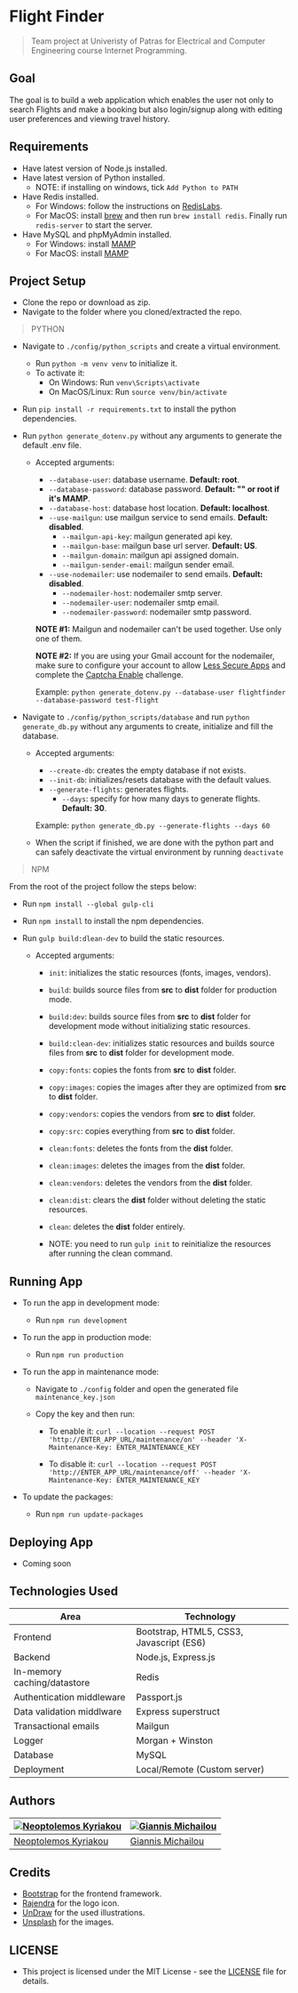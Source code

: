 # Flight Finder

> Team project at Univeristy of Patras for Electrical and Computer Engineering course Internet Programming.

## Goal

The goal is to build a web application which enables the user not only to search Flights and make a booking but also login/signup along with editing user preferences and viewing travel history.

## Requirements

- Have latest version of Node.js installed.
- Have latest version of Python installed.
  - NOTE: if installing on windows, tick `Add Python to PATH`
- Have Redis installed.
  - For Windows: follow the instructions on [RedisLabs](https://redislabs.com/blog/redis-on-windows-10/).
  - For MacOS: install [brew](https://brew.sh/) and then run `brew install redis`. Finally run `redis-server` to start the server.
- Have MySQL and phpMyAdmin installed.
  - For Windows: install [MAMP](https://downloads.mamp.info/MAMP-PRO-WINDOWS/releases/4.1.1/MAMP_MAMP_PRO_4.1.1.exe)
  - For MacOS: install [MAMP](https://downloads.mamp.info/MAMP-PRO/releases/5.7/MAMP_MAMP_PRO_5.7.pkg)

## Project Setup

- Clone the repo or download as zip.
- Navigate to the folder where you cloned/extracted the repo.

> PYTHON

- Navigate to `./config/python_scripts` and create a virtual environment.
  - Run `python -m venv venv` to initialize it.
  - To activate it:
    - On Windows: Run `venv\Scripts\activate`
    - On MacOS/Linux: Run `source venv/bin/activate`
- Run `pip install -r requirements.txt` to install the python dependencies.
- Run `python generate_dotenv.py` without any arguments to generate the default .env file.

  - Accepted arguments:

    - `--database-user`: database username. **Default: root**.
    - `--database-password`: database password. **Default: "" or root if it's MAMP**.
    - `--database-host`: database host location. **Default: localhost**.
    - `--use-mailgun`: use mailgun service to send emails. **Default: disabled**.
      - `--mailgun-api-key`: mailgun generated api key.
      - `--mailgun-base`: mailgun base url server. **Default: US**.
      - `--mailgun-domain`: mailgun api assigned domain.
      - `--mailgun-sender-email`: mailgun sender email.
    - `--use-nodemailer`: use nodemailer to send emails. **Default: disabled**.
      - `--nodemailer-host`: nodemailer smtp server.
      - `--nodemailer-user`: nodemailer smtp email.
      - `--nodemailer-password`: nodemailer smtp password.

    **NOTE #1:** Mailgun and nodemailer can't be used together. Use only one of them.

    **NOTE #2:** If you are using your Gmail account for the nodemailer, make sure to configure your account to allow [Less Secure Apps](https://www.google.com/settings/security/lesssecureapps) and complete the [Captcha Enable](https://accounts.google.com/b/0/displayunlockcaptcha) challenge.

    Example: `python generate_dotenv.py --database-user flightfinder --database-password test-flight`

- Navigate to `./config/python_scripts/database` and run `python generate_db.py` without any arguments to create, initialize and fill the database.

  - Accepted arguments:

    - `--create-db`: creates the empty database if not exists.
    - `--init-db`: initializes/resets database with the default values.
    - `--generate-flights`: generates flights.
      - `--days`: specify for how many days to generate flights. **Default: 30**.

    Example: `python generate_db.py --generate-flights --days 60`

  - When the script if finished, we are done with the python part and can safely deactivate the virtual environment by running `deactivate`

> NPM

From the root of the project follow the steps below:

- Run `npm install --global gulp-cli`
- Run `npm install` to install the npm dependencies.
- Run `gulp build:dlean-dev` to build the static resources.

  - Accepted arguments:

    - `init`: initializes the static resources (fonts, images, vendors).
    - `build`: builds source files from **src** to **dist** folder for production mode.
    - `build:dev`: builds source files from **src** to **dist** folder for development mode without initializing static resources.
    - `build:clean-dev`: initializes static resources and builds source files from **src** to **dist** folder for development mode.
    - `copy:fonts`: copies the fonts from **src** to **dist** folder.
    - `copy:images`: copies the images after they are optimized from **src** to **dist** folder.
    - `copy:vendors`: copies the vendors from **src** to **dist** folder.
    - `copy:src`: copies everything from **src** to **dist** folder.
    - `clean:fonts`: deletes the fonts from the **dist** folder.
    - `clean:images`: deletes the images from the **dist** folder.
    - `clean:vendors`: deletes the vendors from the **dist** folder.
    - `clean:dist`: clears the **dist** folder without deleting the static resources.
    - `clean`: deletes the **dist** folder entirely.

    - NOTE: you need to run `gulp init` to reinitialize the resources after running the clean command.

## Running App

- To run the app in development mode:

  - Run `npm run development`

- To run the app in production mode:

  - Run `npm run production`

- To run the app in maintenance mode:

  - Navigate to `./config` folder and open the generated file `maintenance_key.json`
  - Copy the key and then run:

    - To enable it: `curl --location --request POST 'http://ENTER_APP_URL/maintenance/on' --header 'X-Maintenance-Key: ENTER_MAINTENANCE_KEY`

    - To disable it: `curl --location --request POST 'http://ENTER_APP_URL/maintenance/off' --header 'X-Maintenance-Key: ENTER_MAINTENANCE_KEY`

- To update the packages:

  - Run `npm run update-packages`

## Deploying App

- Coming soon

## Technologies Used

| Area                        | Technology                               |
| --------------------------- | ---------------------------------------- |
| Frontend                    | Bootstrap, HTML5, CSS3, Javascript (ES6) |
| Backend                     | Node.js, Express.js                      |
| In-memory caching/datastore | Redis                                    |
| Authentication middleware   | Passport.js                              |
| Data validation middlware   | Express superstruct                      |
| Transactional emails        | Mailgun                                  |
| Logger                      | Morgan + Winston                         |
| Database                    | MySQL                                    |
| Deployment                  | Local/Remote (Custom server)             |

## Authors

| [![Neoptolemos Kyriakou](https://avatars2.githubusercontent.com/u/23358296?v=3&s=70)](https://github.com/STiXzoOR) | [![Giannis Michailou](https://avatars0.githubusercontent.com/u/61234053?v=4&s=70)](https://github.com/giannismich) |
| ------------------------------------------------------------------------------------------------------------------ | ------------------------------------------------------------------------------------------------------------------ |
| [Neoptolemos Kyriakou](https://github.com/STiXzoOR)                                                                | [Giannis Michailou](https://github.com/giannismich)                                                                |

## Credits

- [Bootstrap](https://getbootstrap.com/) for the frontend framework.
- [Rajendra](https://www.behance.net/gallery/1041969/FlightFinder-Logo-Design) for the logo icon.
- [UnDraw](https://undraw.co/) for the used illustrations.
- [Unsplash](https://unsplash.com/) for the images.

## LICENSE

- This project is licensed under the MIT License - see the [LICENSE](https://github.com/STiXzoOR/up-flightfinder-v2/blob/master/LICENSE) file for details.
